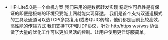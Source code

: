 - HP-Lite5.0是一个单机方案 我们采用的是数据转发实现 稳定性可靠性是有保证的即便是极端的环境只要能上网就能实现穿透。 我们是首个支持双通道模式的工具及通道可以选TCP(多路复用)或者QUIC传输，他们都是目前比较高效，高性能的传输方式 我们支持TCP和UDP协议，针对 http/https ws/wss 协议做了大量的优化工作可以更加灵活的控制。让用户使用更佳舒服简单。
